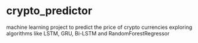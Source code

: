 # crypto_predictor
machine learning project to predict the price of crypto currencies exploring algorithms like LSTM, GRU, Bi-LSTM and RandomForestRegressor
